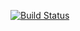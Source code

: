 [![Build Status](http://ip10-0-6-3-c4t5l6mqrfp08ueqn8qg-8080.direct.docker.labs.eazytraining.fr/buildStatus/icon?job=alpinehelloworld)](http://ip10-0-6-3-c4t5l6mqrfp08ueqn8qg-8080.direct.docker.labs.eazytraining.fr/job/alpinehelloworld/)
